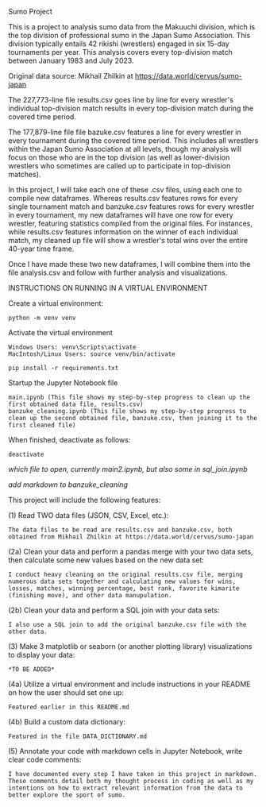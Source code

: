 Sumo Project

This is a project to analysis sumo data from the Makuuchi division, which is the top division of professional sumo in the Japan Sumo Association. This division typically entails 42 rikishi (wrestlers) engaged in six 15-day tournaments per year. This analysis covers every top-division match between January 1983 and July 2023.

Original data source: Mikhail Zhilkin at https://data.world/cervus/sumo-japan

The 227,773-line file results.csv goes line by line for every wrestler's individual top-division match results in every top-division match during the covered time period.

The 177,879-line file file bazuke.csv features a line for every wrestler in every tournament during the covered time period. This includes all wrestlers within the Japan Sumo Association at all levels, though my analysis will focus on those who are in the top division (as well as lower-division wrestlers who sometimes are called up to participate in top-division matches).

In this project, I will take each one of these .csv files, using each one to compile new dataframes. Whereas results.csv features rows for every single tournament match and banzuke.csv features rows for every wrestler in every tournament, my new dataframes will have one row for every wrestler, featuring statistics compiled from the original files. For instances, while results.csv features information on the winner of each individual match, my cleaned up file will show a wrestler's total wins over the entire 40-year time frame.

Once I have made these two new dataframes, I will combine them into the file analysis.csv and follow with further analysis and visualizations.



INSTRUCTIONS ON RUNNING IN A VIRTUAL ENVIRONMENT

Create a virtual environment:

    python -m venv venv

Activate the virtual environment 
    
    Windows Users: venv\Scripts\activate
    MacIntosh/Linux Users: source venv/bin/activate

    pip install -r requirements.txt

Startup the Jupyter Notebook file

    main.ipynb (This file shows my step-by-step progress to clean up the first obtained data file, results.csv)
    banzuke_cleaning.ipynb (This file shows my step-by-step progress to clean up the second obtained file, banzuke.csv, then joining it to the first cleaned file)

When finished, deactivate as follows:

    deactivate

*which file to open, currently main2.ipynb, but also some in sql_join.ipynb*

*add markdown to banzuke_cleaning*

This project will include the following features:

(1) Read TWO data files (JSON, CSV, Excel, etc.):
    
    The data files to be read are results.csv and banzuke.csv, both obtained from Mikhail Zhilkin at https://data.world/cervus/sumo-japan

(2a) Clean your data and perform a pandas merge with your two data sets, then calculate some new values based on the new data set:
    
    I conduct heavy cleaning on the original results.csv file, merging numerous data sets together and calculating new values for wins, losses, matches, winning percentage, best rank, favorite kimarite (finishing move), and other data manupulation.

(2b) Clean your data and perform a SQL join with your data sets:
    
    I also use a SQL join to add the original banzuke.csv file with the other data.

(3) Make 3 matplotlib or seaborn (or another plotting library) visualizations to display your data:
    
    *TO BE ADDED*

(4a) Utilize a virtual environment and include instructions in your README on how the user should set one up:
    
    Featured earlier in this README.md

(4b) Build a custom data dictionary:
    
    Featured in the file DATA_DICTIONARY.md

(5) Annotate your code with markdown cells in Jupyter Notebook, write clear code comments:
    
    I have documented every step I have taken in this project in markdown. These comments detail both my thought process in coding as well as my intentions on how to extract relevant information from the data to better explore the sport of sumo.